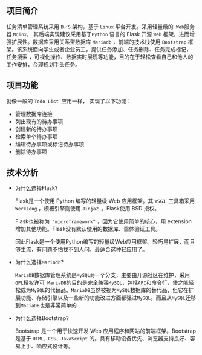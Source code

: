 ## 项目简介

任务清单管理系统采用 `B／S` 架构，基于 `Linux` 平台开发。采用轻量级的` Web`服务器 `Nginx`， 其后端实现建议采用基于`Python` 语言的 Flask 开源 `Web` 框架，进而增强扩展性。数据库采用关系型数据库  `Mariadb` ，前端的技术栈使用 `Bootstrap` 框架。该系统面向学生或者企业员工，提供任务添加、任务删除、任务完成标记， 任务搜索 ，可视化操作、数据实时展现等功能，目的在于轻松查看自己和他人的工作安排，合理规划手头任务。

## 项目功能

就像一般的 `Todo List `应用一样， 实现了以下功能：

- 管理数据库连接
- 列出现有的待办事项
- 创建新的待办事项
- 检索单个待办事项
- 编辑待办事项或标记待办事项
- 删除待办事项

## 技术分析

- 为什么选择Flask?

  Flask是一个使用 Python 编写的轻量级 Web 应用框架。其 `WSGI `工具箱采用 `Werkzeug` ，模板引擎则使用 `Jinja2 `。Flask使用 BSD 授权。

  Flask也被称为` “microframework”` ，因为它使用简单的核心，用 extension 增加其他功能。Flask没有默认使用的数据库、窗体验证工具。

  因此Flask是一个使用Python编写的轻量级Web应用框架。轻巧易扩展，而且够主流，有问题不怕找不到人问，最适合这种轻应用了。

- 为什么选择`Mariadb`?

  `MariaDB`数据库管理系统是`MySQL的`一个分支，主要由开源社区在维护，采用`GPL`授权许可` MariaDB`的目的是完全兼容`MySQL`，包括`API`和命令行，使之能轻松成为`MySQL`的代替品。`MariaDB`虽然被视为`MySQL`数据库的替代品，但它在扩展功能、存储引擎以及一些新的功能改进方面都强过`MySQL`。而且从`MySQL`迁移到`MariaDB`也是非常简单的.

- 为什么选择Bootstrap?

  Bootstrap 是一个用于快速开发 Web 应用程序和网站的前端框架。Bootstrap 是基于 `HTML、CSS、JavaScript` 的。具有移动设备优先、浏览器支持良好、容易上手、响应式设计等。



